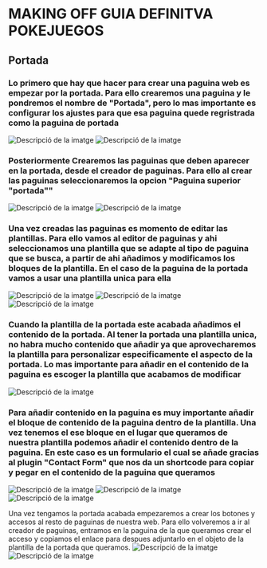 <h1>MAKING OFF GUIA DEFINITVA POKEJUEGOS</h1>

<h2>Portada</h2>
<h3>Lo primero que hay que hacer para crear una paguina web es empezar por la portada. 
Para ello crearemos una paguina y le pondremos el nombre de "Portada", pero lo mas importante es configurar los ajustes para que esa paguina quede regristrada como la paguina de portada</h3>
<img src="Captura de pantalla 2025-02-16 155624.png" alt="Descripció de la imatge">
<img src="Captura de pantalla 2025-02-16 155421.png" alt="Descripció de la imatge">

<h3>Posteriormente Crearemos las paguinas que deben aparecer en la portada, desde el creador de paguinas. Para ello al crear las paguinas seleccionaremos la opcion "Paguina superior "portada""</h3>
<img src="Captura de pantalla 2025-02-16 160407.png" alt="Descripció de la imatge">
<img src="Captura de pantalla 2025-02-16 160104.png" alt="Descripció de la imatge">

<h3>Una vez creadas las paguinas es momento de editar las plantillas. Para ello vamos al editor de paguinas y ahi seleccionamos una plantilla que se adapte al tipo de paguina que se busca, a partir de ahi añadimos y modificamos los bloques de la plantilla. En el caso de la paguina de la portada vamos a usar una plantilla unica para ella</h3>

<img src="Captura de pantalla 2025-02-16 153233.png" alt="Descripció de la imatge"> 
<img src="Captura de pantalla 2025-02-16 161145.png" alt="Descripció de la imatge">
<img src="Captura de pantalla 2025-02-16 154356.png" alt="Descripció de la imatge"> 

<h3>Cuando la plantilla de la portada este acabada añadimos el contenido de la portada. Al tener la portada una plantilla unica, no habra mucho contenido que añadir ya que aprovecharemos la plantilla para personalizar especificamente el aspecto de la portada.
Lo mas importante para añadir en el contenido de la paguina es escoger la plantilla que acabamos de modificar</h3>
<img src="Captura de pantalla 2025-02-16 161910.png" alt="Descripció de la imatge"> 

<h3>Para añadir contenido en la paguina es muy importante añadir el bloque de contenido de la paguina dentro de la plantilla. Una vez tenemos el ese bloque en el lugar que queramos de nuestra plantilla podemos añadir el contenido dentro de la paguina. En este caso es un formulario el cual se añade gracias al plugin "Contact Form" que nos da un shortcode para copiar y pegar en el contenido de la paguina que queramos</h3>
<img src="Captura de pantalla 2025-02-16 161636.png" alt="Descripció de la imatge"> 
<img src="Captura de pantalla 2025-02-16 164945.png" alt="Descripció de la imatge">
<img src="Captura de pantalla 2025-02-16 170513.png" alt="Descripció de la imatge"> 

Una vez tengamos la portada acabada empezaremos a crear los botones y accesos al resto de paguinas de nuestra web. Para ello volveremos a ir al creador de paguinas, entramos en la paguina de la que queramos crear el acceso y copiamos el enlace para despues adjuntarlo en el objeto de la plantilla de la portada que queramos.
<img src="Captura de pantalla 2025-02-16 171210.png" alt="Descripció de la imatge">
<img src="Captura de pantalla 2025-02-16 171318.png" alt="Descripció de la imatge"> 
